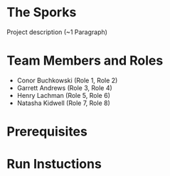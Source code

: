 # The Sporks

Project description (~1 Paragraph)

# Team Members and Roles

* Conor Buchkowski (Role 1, Role 2)
* Garrett Andrews (Role 3, Role 4)
* Henry Lachman (Role 5, Role 6)
* Natasha Kidwell (Role 7, Role 8)

# Prerequisites

# Run Instuctions
